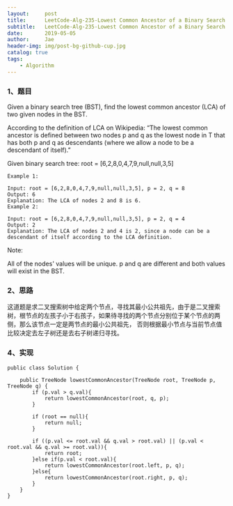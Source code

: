 ```yaml
---
layout:     post
title:      LeetCode-Alg-235-Lowest Common Ancestor of a Binary Search Tree
subtitle:   LeetCode-Alg-235-Lowest Common Ancestor of a Binary Search Tree
date:       2019-05-05
author:     Jae
header-img: img/post-bg-github-cup.jpg
catalog: true
tags:
    - Algorithm
---
```


### 1、题目

Given a binary search tree (BST), find the lowest common ancestor (LCA) of two given nodes in the BST.

According to the definition of LCA on Wikipedia: “The lowest common ancestor is defined between two nodes p and q as
the lowest node in T that has both p and q as descendants (where we allow a node to be a descendant of itself).”

Given binary search tree:  root = [6,2,8,0,4,7,9,null,null,3,5]




    Example 1:

    Input: root = [6,2,8,0,4,7,9,null,null,3,5], p = 2, q = 8
    Output: 6
    Explanation: The LCA of nodes 2 and 8 is 6.
    Example 2:

    Input: root = [6,2,8,0,4,7,9,null,null,3,5], p = 2, q = 4
    Output: 2
    Explanation: The LCA of nodes 2 and 4 is 2, since a node can be a descendant of itself according to the LCA definition.


 Note:

All of the nodes' values will be unique.
p and q are different and both values will exist in the BST.

### 2、思路

这道题是求二叉搜索树中给定两个节点，寻找其最小公共祖先，由于是二叉搜索树，根节点的左孩子小于右孩子，如果待寻找的两个节点分别位于某个节点的两侧，那么该节点一定是两节点的最小公共祖先，
否则根据最小节点与当前节点值比较决定去左子树还是去右子树递归寻找。

### 4、实现

    public class Solution {

        public TreeNode lowestCommonAncestor(TreeNode root, TreeNode p, TreeNode q) {
            if (p.val > q.val){
                return lowestCommonAncestor(root, q, p);
            }

            if (root == null){
                return null;
            }

            if ((p.val <= root.val && q.val > root.val) || (p.val < root.val && q.val >= root.val)){
                return root;
            }else if(p.val < root.val){
                return lowestCommonAncestor(root.left, p, q);
            }else{
                return lowestCommonAncestor(root.right, p, q);
            }
        }
    }

